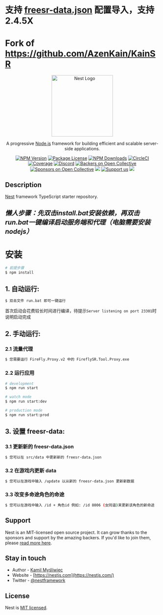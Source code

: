# 支持 [freesr-data.json](https://freesr-tools.pages.dev/) 配置导入，支持2.4.5X

# Fork of https://github.com/AzenKain/KainSR

<p align="center">
  <a href="http://nestjs.com/" target="blank"><img src="https://nestjs.com/img/logo-small.svg" width="200" alt="Nest Logo" /></a>
</p>

[circleci-image]: https://img.shields.io/circleci/build/github/nestjs/nest/master?token=abc123def456
[circleci-url]: https://circleci.com/gh/nestjs/nest

  <p align="center">A progressive <a href="http://nodejs.org" target="_blank">Node.js</a> framework for building efficient and scalable server-side applications.</p>
    <p align="center">
<a href="https://www.npmjs.com/~nestjscore" target="_blank"><img src="https://img.shields.io/npm/v/@nestjs/core.svg" alt="NPM Version" /></a>
<a href="https://www.npmjs.com/~nestjscore" target="_blank"><img src="https://img.shields.io/npm/l/@nestjs/core.svg" alt="Package License" /></a>
<a href="https://www.npmjs.com/~nestjscore" target="_blank"><img src="https://img.shields.io/npm/dm/@nestjs/common.svg" alt="NPM Downloads" /></a>
<a href="https://circleci.com/gh/nestjs/nest" target="_blank"><img src="https://img.shields.io/circleci/build/github/nestjs/nest/master" alt="CircleCI" /></a>
<a href="https://coveralls.io/github/nestjs/nest?branch=master" target="_blank"><img src="https://coveralls.io/repos/github/nestjs/nest/badge.svg?branch=master#9" alt="Coverage" /></a>
<a href="https://discord.gg/G7Qnnhy" target="_blank"><img src="https://img.shields.io/badge/discord-online-brightgreen.svg" alt="Discord"/></a>
<a href="https://opencollective.com/nest#backer" target="_blank"><img src="https://opencollective.com/nest/backers/badge.svg" alt="Backers on Open Collective" /></a>
<a href="https://opencollective.com/nest#sponsor" target="_blank"><img src="https://opencollective.com/nest/sponsors/badge.svg" alt="Sponsors on Open Collective" /></a>
  <a href="https://paypal.me/kamilmysliwiec" target="_blank"><img src="https://img.shields.io/badge/Donate-PayPal-ff3f59.svg"/></a>
    <a href="https://opencollective.com/nest#sponsor"  target="_blank"><img src="https://img.shields.io/badge/Support%20us-Open%20Collective-41B883.svg" alt="Support us"></a>
  <a href="https://twitter.com/nestframework" target="_blank"><img src="https://img.shields.io/twitter/follow/nestframework.svg?style=social&label=Follow"></a>
</p>
  <!--[![Backers on Open Collective](https://opencollective.com/nest/backers/badge.svg)](https://opencollective.com/nest#backer)
  [![Sponsors on Open Collective](https://opencollective.com/nest/sponsors/badge.svg)](https://opencollective.com/nest#sponsor)-->

## Description

[Nest](https://github.com/nestjs/nest) framework TypeScript starter repository.

## *懒人步骤：先双击install.bat安装依赖，再双击run.bat一键编译启动服务端和代理（电脑需要安装nodejs）*
# 安装

```bash
# 前提步骤
$ npm install
```

## 1. 自动运行:
```bash
$ 双击文件 run.bat 即可一键运行
```
首次启动会花费较长时间进行编译，待提示`Server listening on port 23301`时说明启动完成


## 2. 手动运行:

### 2.1 流量代理

```bash
$ 您需要运行 FireFly.Proxy.v2 中的 FireflySR.Tool.Proxy.exe
```

### 2.2 运行应用

```bash
# development
$ npm run start

# watch mode 
$ npm run start:dev 

# production mode
$ npm run start:prod
```
## 3. 设置 freesr-data:
### 3.1 更新新的 freesr-data.json

```bash
$ 您可以在 src/data 中更新新的 freesr-data.json
```
### 3.2 在游戏内更新 data

```bash
$ 您可以在游戏中输入 /update 以从新的 freesr-data.json 更新新数据
```
### 3.3 改变多命途角色的命途

```bash
$ 您可以在游戏中输入 /id + 角色id 例如: /id 8006 (女同谐)来更新该角色的新命途
```
## Support

Nest is an MIT-licensed open source project. It can grow thanks to the sponsors and support by the amazing backers. If you'd like to join them, please [read more here](https://docs.nestjs.com/support).

## Stay in touch

- Author - [Kamil Myśliwiec](https://kamilmysliwiec.com)
- Website - [https://nestjs.com](https://nestjs.com/)
- Twitter - [@nestframework](https://twitter.com/nestframework)

## License

Nest is [MIT licensed](LICENSE).
